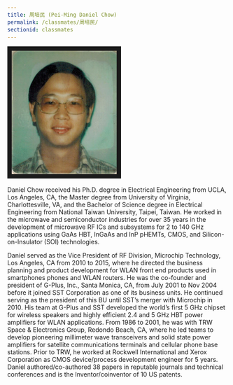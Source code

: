 ```yaml
---
title: 周培民 (Pei-Ming Daniel Chow)
permalink: /classmates/周培民/
sectionid: classmates
---
```


<img src="/img/classmate_PeiMingChow.jpg"
     alt="Photo of Pei Ming Chow"
     width="240" border="10" />

Daniel Chow received his Ph.D. degree in Electrical Engineering from UCLA, Los Angeles, CA, the Master degree from University of Virginia, Charlottesville, VA, and the Bachelor of Science degree in Electrical Engineering from National Taiwan University, Taipei, Taiwan. He worked in the microwave and semiconductor industries for over 35 years in the development of microwave RF ICs and subsystems for 2 to 140 GHz applications using GaAs HBT, InGaAs and InP pHEMTs, CMOS, and Silicon-on-Insulator (SOI) technologies.

Daniel served as the Vice President of RF Division, Microchip Technology, Los Angeles, CA from 2010 to 2015, where he directed the business planning and product development for WLAN front end products used in smartphones phones and WLAN routers. He was the co-founder and president of G-Plus, Inc., Santa Monica, CA, from July 2001 to Nov 2004 before it joined SST Corporation as one of its business units. He continued serving as the president of this BU until SST’s merger with Microchip in 2010. His team at G-Plus and SST developed the world’s first 5 GHz chipset for wireless speakers and highly efficient 2.4 and 5 GHz HBT power amplifiers for WLAN applications. From 1986 to 2001, he was with TRW Space & Electronics Group, Redondo Beach, CA, where he led teams to develop pioneering millimeter wave transceivers and solid state power amplifiers for satellite communications terminals and cellular phone base stations. Prior to TRW, he worked at Rockwell International and Xerox Corporation as CMOS device/process development engineer for 5 years. Daniel authored/co-authored 38 papers in reputable journals and technical conferences and is the Inventor/coinventor of 10 US patents.

